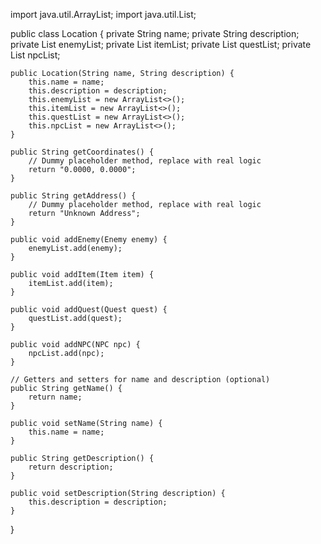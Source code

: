 import java.util.ArrayList;
import java.util.List;

public class Location {
    private String name;
    private String description;
    private List<Enemy> enemyList;
    private List<Item> itemList;
    private List<Quest> questList;
    private List<NPC> npcList;

    public Location(String name, String description) {
        this.name = name;
        this.description = description;
        this.enemyList = new ArrayList<>();
        this.itemList = new ArrayList<>();
        this.questList = new ArrayList<>();
        this.npcList = new ArrayList<>();
    }

    public String getCoordinates() {
        // Dummy placeholder method, replace with real logic
        return "0.0000, 0.0000";
    }

    public String getAddress() {
        // Dummy placeholder method, replace with real logic
        return "Unknown Address";
    }

    public void addEnemy(Enemy enemy) {
        enemyList.add(enemy);
    }

    public void addItem(Item item) {
        itemList.add(item);
    }

    public void addQuest(Quest quest) {
        questList.add(quest);
    }

    public void addNPC(NPC npc) {
        npcList.add(npc);
    }

    // Getters and setters for name and description (optional)
    public String getName() {
        return name;
    }

    public void setName(String name) {
        this.name = name;
    }

    public String getDescription() {
        return description;
    }

    public void setDescription(String description) {
        this.description = description;
    }
}
